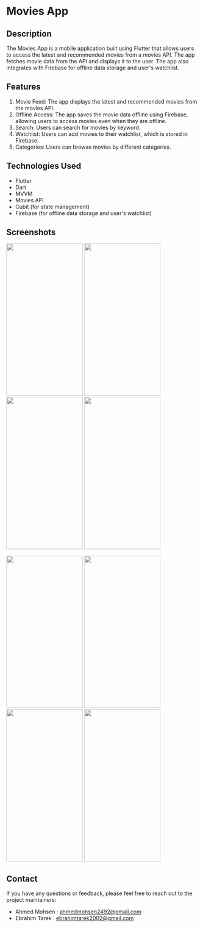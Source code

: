 # Movies App

## Description
The Movies App is a mobile application built using Flutter that allows users to access the latest and recommended movies from a movies API. The app fetches movie data from the API and displays it to the user. The app also integrates with Firebase for offline data storage and user's watchlist.

## Features
1. Movie Feed: The app displays the latest and recommended movies from the movies API.
2. Offline Access: The app saves the movie data offline using Firebase, allowing users to access movies even when they are offline.
3. Search: Users can search for movies by keyword.
4. Watchlist: Users can add movies to their watchlist, which is stored in Firebase.
5. Categories: Users can browse movies by different categories.

## Technologies Used
- Flutter
- Dart
- MVVM 
- Movies API
-  Cubit (for state management)
- Firebase (for offline data storage and user's watchlist)

## Screenshots
<img src="screenshots/splash.png" width="200" height="400" />  <img src="screenshots/home.png" width="200" height="400" />  <img src="screenshots/details.png" width="200" height="400" />  <img src="screenshots/search.png" width="200" height="400" /> 

<img src="screenshots/browse.png" width="200" height="400" />  <img src="screenshots/category.png" width="200" height="400" />  <img src="screenshots/whichlist.png" width="200" height="400" /> <img src="screenshots/empty.png" width="200" height="400" />

## Contact
If you have any questions or feedback, please feel free to reach out to the project maintainers:
- Ahmed Mohsen : ahmedmohsen2492@gmail.com
- Ebrahim Tarek : ebrahimtarek2002@gmail.com


